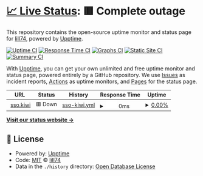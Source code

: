 # [📈 Live Status](https://uptime.sso.kiwi): <!--live status--> **🟥 Complete outage**

This repository contains the open-source uptime monitor and status page for [lill74](soulyi.io), powered by [Upptime](https://github.com/upptime/upptime).

[![Uptime CI](https://github.com/lill74/upptime/workflows/Uptime%20CI/badge.svg)](https://github.com/lill74/upptime/actions?query=workflow%3A%22Uptime+CI%22)
[![Response Time CI](https://github.com/lill74/upptime/workflows/Response%20Time%20CI/badge.svg)](https://github.com/lill74/upptime/actions?query=workflow%3A%22Response+Time+CI%22)
[![Graphs CI](https://github.com/lill74/upptime/workflows/Graphs%20CI/badge.svg)](https://github.com/lill74/upptime/actions?query=workflow%3A%22Graphs+CI%22)
[![Static Site CI](https://github.com/lill74/upptime/workflows/Static%20Site%20CI/badge.svg)](https://github.com/lill74/upptime/actions?query=workflow%3A%22Static+Site+CI%22)
[![Summary CI](https://github.com/lill74/upptime/workflows/Summary%20CI/badge.svg)](https://github.com/lill74/upptime/actions?query=workflow%3A%22Summary+CI%22)

With [Upptime](https://upptime.js.org), you can get your own unlimited and free uptime monitor and status page, powered entirely by a GitHub repository. We use [Issues](https://github.com/lill74/upptime/issues) as incident reports, [Actions](https://github.com/lill74/upptime/actions) as uptime monitors, and [Pages](https://uptime.sso.kiwi) for the status page.

<!--start: status pages-->
<!-- This summary is generated by Upptime (https://github.com/upptime/upptime) -->
<!-- Do not edit this manually, your changes will be overwritten -->
<!-- prettier-ignore -->
| URL | Status | History | Response Time | Uptime |
| --- | ------ | ------- | ------------- | ------ |
| <img alt="" src="https://favicons.githubusercontent.com/sso.kiwi" height="13"> [sso.kiwi](https://sso.kiwi) | 🟥 Down | [sso-kiwi.yml](https://github.com/alus20x/upptime/commits/HEAD/history/sso-kiwi.yml) | <details><summary><img alt="Response time graph" src="./graphs/sso-kiwi/response-time-week.png" height="20"> 0ms</summary><br><a href="https://uptime.sso.kiwi/history/sso-kiwi"><img alt="Response time 602" src="https://img.shields.io/endpoint?url=https%3A%2F%2Fraw.githubusercontent.com%2Falus20x%2Fupptime%2FHEAD%2Fapi%2Fsso-kiwi%2Fresponse-time.json"></a><br><a href="https://uptime.sso.kiwi/history/sso-kiwi"><img alt="24-hour response time 0" src="https://img.shields.io/endpoint?url=https%3A%2F%2Fraw.githubusercontent.com%2Falus20x%2Fupptime%2FHEAD%2Fapi%2Fsso-kiwi%2Fresponse-time-day.json"></a><br><a href="https://uptime.sso.kiwi/history/sso-kiwi"><img alt="7-day response time 0" src="https://img.shields.io/endpoint?url=https%3A%2F%2Fraw.githubusercontent.com%2Falus20x%2Fupptime%2FHEAD%2Fapi%2Fsso-kiwi%2Fresponse-time-week.json"></a><br><a href="https://uptime.sso.kiwi/history/sso-kiwi"><img alt="30-day response time 0" src="https://img.shields.io/endpoint?url=https%3A%2F%2Fraw.githubusercontent.com%2Falus20x%2Fupptime%2FHEAD%2Fapi%2Fsso-kiwi%2Fresponse-time-month.json"></a><br><a href="https://uptime.sso.kiwi/history/sso-kiwi"><img alt="1-year response time 602" src="https://img.shields.io/endpoint?url=https%3A%2F%2Fraw.githubusercontent.com%2Falus20x%2Fupptime%2FHEAD%2Fapi%2Fsso-kiwi%2Fresponse-time-year.json"></a></details> | <details><summary><a href="https://uptime.sso.kiwi/history/sso-kiwi">0.00%</a></summary><a href="https://uptime.sso.kiwi/history/sso-kiwi"><img alt="All-time uptime 57.89%" src="https://img.shields.io/endpoint?url=https%3A%2F%2Fraw.githubusercontent.com%2Falus20x%2Fupptime%2FHEAD%2Fapi%2Fsso-kiwi%2Fuptime.json"></a><br><a href="https://uptime.sso.kiwi/history/sso-kiwi"><img alt="24-hour uptime 0.00%" src="https://img.shields.io/endpoint?url=https%3A%2F%2Fraw.githubusercontent.com%2Falus20x%2Fupptime%2FHEAD%2Fapi%2Fsso-kiwi%2Fuptime-day.json"></a><br><a href="https://uptime.sso.kiwi/history/sso-kiwi"><img alt="7-day uptime 0.00%" src="https://img.shields.io/endpoint?url=https%3A%2F%2Fraw.githubusercontent.com%2Falus20x%2Fupptime%2FHEAD%2Fapi%2Fsso-kiwi%2Fuptime-week.json"></a><br><a href="https://uptime.sso.kiwi/history/sso-kiwi"><img alt="30-day uptime 0.00%" src="https://img.shields.io/endpoint?url=https%3A%2F%2Fraw.githubusercontent.com%2Falus20x%2Fupptime%2FHEAD%2Fapi%2Fsso-kiwi%2Fuptime-month.json"></a><br><a href="https://uptime.sso.kiwi/history/sso-kiwi"><img alt="1-year uptime 57.89%" src="https://img.shields.io/endpoint?url=https%3A%2F%2Fraw.githubusercontent.com%2Falus20x%2Fupptime%2FHEAD%2Fapi%2Fsso-kiwi%2Fuptime-year.json"></a></details>

<!--end: status pages-->

[**Visit our status website →**](https://uptime.sso.kiwi)

## 📄 License

- Powered by: [Upptime](https://github.com/upptime/upptime)
- Code: [MIT](./LICENSE) © [lill74](soulyi.io)
- Data in the `./history` directory: [Open Database License](https://opendatacommons.org/licenses/odbl/1-0/)
